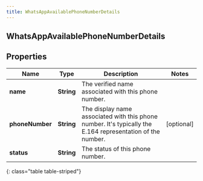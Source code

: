 ```yaml
---
title: WhatsAppAvailablePhoneNumberDetails
---
```

## WhatsAppAvailablePhoneNumberDetails

## Properties

|Name | Type | Description | Notes|
|------------ | ------------- | ------------- | -------------|
| **name** | **String** | The verified name associated with this phone number. | |
| **phoneNumber** | **String** | The display name associated with this phone number. It&#39;s typically the E.164 representation of the number. | [optional] |
| **status** | **String** | The status of this phone number. | |
{: class="table table-striped"}


